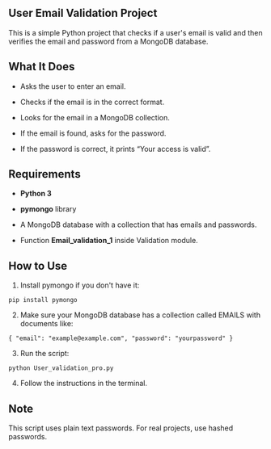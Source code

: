 ## User Email Validation Project

This is a simple Python project that checks if a user's email is valid and then verifies the email and password from a MongoDB database.

## What It Does

+ Asks the user to enter an email.

+ Checks if the email is in the correct format.

+ Looks for the email in a MongoDB collection.

+ If the email is found, asks for the password.

+ If the password is correct, it prints “Your access is valid”.


## Requirements

+ **Python 3**

+ **pymongo** library

+ A MongoDB database with a collection that has emails and passwords.

+ Function **Email_validation_1** inside Validation module.


## How to Use

1. Install pymongo if you don't have it:
```
pip install pymongo

```

2. Make sure your MongoDB database has a collection called EMAILS with documents like:
```
{ "email": "example@example.com", "password": "yourpassword" }

```
3. Run the script:
```
python User_validation_pro.py

```
4. Follow the instructions in the terminal.

## Note

This script uses plain text passwords. For real projects, use hashed passwords.


